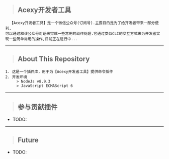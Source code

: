 > ## Acexy开发者工具
```
  【Acexy开发者工具】是一个微信公众号(订阅号).主要目的是为了给开发者带来一部分便利,
可以通过和该公众号对话来完成一些常用的动作处理.它通过类似CLI的交互方式来为开发者实现一些简单常用的操作,目前正在进行中...
```
---
> ## About This Repository
```
1. 这是一个插件库，用于为【Acexy开发者工具】提供命令插件
2. 开发环境
     > NodeJs v8.9.3
     > JavaScript ECMAScript 6
```
---
> ## 参与贡献插件
- TODO:

---
> ## Future
- TODO:

